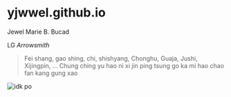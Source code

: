 # yjwwel.github.io
Jewel Marie B. Bucad

LG *Arrowsmith*

>Fei shang, gao shing, chi, shishyang, Chonghu, Guaja, Jushi, Xijingpin,‬ ... Chung ching yu hao ni xi jin ping tsung go ka mi hao chao fan kang gung xao

![ idk po ](https://i.pinimg.com/564x/f3/59/15/f359153570ff6e532631a96721128465.jpg)
